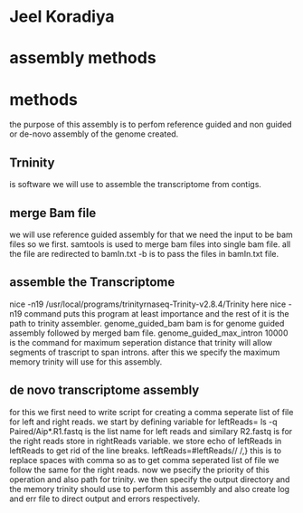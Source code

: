 # Jeel Koradiya 

# assembly methods 

# methods 
the purpose of this assembly is to perfom reference guided and non guided or de-novo assembly of the genome created.

## Trninity 
is software we will use to assemble the transcriptome from contigs. 

## merge Bam file 
we will use reference guided assembly for that we need the input to be bam files so we first. samtools is used to merge bam files into single bam file. all the file are redirected to bamIn.txt -b is to pass the files in bamIn.txt file. 

## assemble the Transcriptome 
nice -n19 /usr/local/programs/trinityrnaseq-Trinity-v2.8.4/Trinity here nice -n19 command puts this program at least importance and the rest of it is the path to trinity assembler. genome_guided_bam bam is for genome guided assembly followed by merged bam file. 
genome_guided_max_intron 10000 is the command for maximum seperation distance that trinity will allow segments of trascript to span introns. after this we specify the maximum memory trinity will use for this assembly.

## de novo transcriptome assembly 
for this we first need to write script for creating a comma seperate list of file for left and right reads. we start by defining variable for leftReads= ls -q Paired/Aip*.R1.fastq is the list name for left reads and similary R2.fastq is for the right reads store in rightReads variable. we store echo of leftReads in leftReads to get rid of the line breaks.  leftReads=#leftReads// /,} this is to replace spaces with comma so as to get comma seperated list of file we follow the same for the right reads. now we psecify the priority of this operation and also path for trinity. we then specify the output directory and  the memory trinity should use to perform this assembly and also create log and err file to direct output and errors respectively.   
